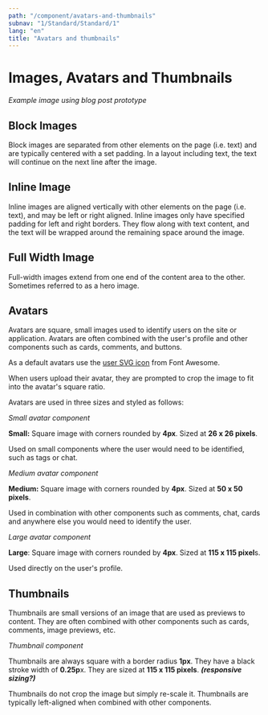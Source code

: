```yaml
---
path: "/component/avatars-and-thumbnails"
subnav: "1/Standard/Standard/1"
lang: "en"
title: "Avatars and thumbnails"
---
```


# Images, Avatars and Thumbnails

*Example image using blog post prototype*

## Block Images

Block images are separated from other elements on the page \(i.e. text\) and are typically centered with a set padding. In a layout including text, the text will continue on the next line after the image.

## Inline Image

Inline images are aligned vertically with other elements on the page \(i.e. text\), and may be left or right aligned. Inline images only have specified padding for left and right borders. They flow along with text content, and the text will be wrapped around the remaining space around the image.

## Full Width Image

Full-width images extend from one end of the content area to the other. Sometimes referred to as a hero image.

## Avatars

Avatars are square, small images used to identify users on the site or application. Avatars are often combined with the user's profile and other components such as cards, comments, and buttons.

As a default avatars use the [user SVG icon](https://fontawesome.com/icons/user?style=solid) from Font Awesome.

When users upload their avatar, they are prompted to crop the image to fit into the avatar's square ratio.

Avatars are used in three sizes and styled as follows:

*Small avatar component*

**Small:** Square image with corners rounded by **4px**. Sized at **26 x 26 pixels**.

Used on small components where the user would need to be identified, such as tags or chat.

*Medium avatar component*

**Medium:** Square image with corners rounded by **4px**. Sized at **50 x 50 pixels**.

Used in combination with other components such as comments, chat, cards and anywhere else you would need to identify the user.

*Large avatar component*

**Large**: Square image with corners rounded by **4px**. Sized at **115 x 115 pixel**s.

Used directly on the user's profile.

## Thumbnails

Thumbnails are small versions of an image that are used as previews to content. They are often combined with other components such as cards, comments, image previews, etc.

*Thumbnail component*

Thumbnails are always square with a border radius **1px**. They have a black stroke width of **0.25p**x. They are sized at **115 x 115 pixels**. _**\(responsive sizing?\)**_

Thumbnails do not crop the image but simply re-scale it. Thumbnails are typically left-aligned when combined with other components.
